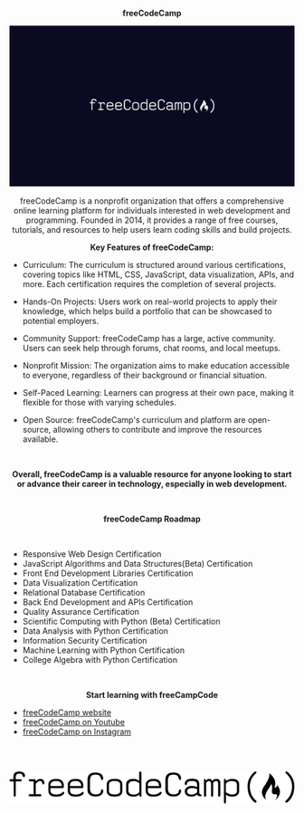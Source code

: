 <div align="center">

**freeCodeCamp**

</div>

![freeCodeCamp folder](/images/freecodecamp_folder.png)

<div align="center">

<div align="center">

freeCodeCamp is a nonprofit organization that offers a comprehensive online learning platform for individuals interested in web development and programming. Founded in 2014, it provides a range of free courses, tutorials, and resources to help users learn coding skills and build projects.

</div>

**Key Features of freeCodeCamp:**

</div>

- Curriculum: The curriculum is structured around various certifications, covering topics like HTML, CSS, JavaScript, data visualization, APIs, and more. Each certification requires the completion of several projects.
  
- Hands-On Projects: Users work on real-world projects to apply their knowledge, which helps build a portfolio that can be showcased to potential employers.
  
- Community Support: freeCodeCamp has a large, active community. Users can seek help through forums, chat rooms, and local meetups.
  
- Nonprofit Mission: The organization aims to make education accessible to everyone, regardless of their background or financial situation.

- Self-Paced Learning: Learners can progress at their own pace, making it flexible for those with varying schedules.

- Open Source: freeCodeCamp's curriculum and platform are open-source, allowing others to contribute and improve the resources available.

<div align="center"><br>

**Overall, freeCodeCamp is a valuable resource for anyone looking to start or advance their career in technology, especially in web development.**

</div><br>

<div align="center">

**freeCodeCamp Roadmap**

</div><br>

- Responsive Web Design Certification
- JavaScript Algorithms and Data Structures(Beta) Certification
- Front End Development Libraries Certification
- Data Visualization Certification
- Relational Database Certification
- Back End Development and APIs Certification
- Quality Assurance Certification
- Scientific Computing with Python (Beta) Certification
- Data Analysis with Python Certification
- Information Security Certification
- Machine Learning with Python Certification
- College Algebra with Python Certification

<div align="center"><br>


**Start learning with freeCampCode**

</div>

- [freeCodeCamp website](https://www.freecodecamp.org/learn/)
- [freeCodeCamp on Youtube](https://www.youtube.com/c/Freecodecamp)
- [freeCodeCamp on Instagram](https://www.instagram.com/freecodecamp)<br><br>

<div align="center"><br>


![freeCodeCamp footer](/images/freecodecamp_footer.png)

</div>
